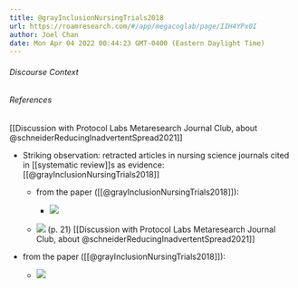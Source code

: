 ```yaml
---
title: @grayInclusionNursingTrials2018
url: https://roamresearch.com/#/app/megacoglab/page/IIH4YPx0I
author: Joel Chan
date: Mon Apr 04 2022 00:44:23 GMT-0400 (Eastern Daylight Time)
---
```




###### Discourse Context



###### References

[[Discussion with Protocol Labs Metaresearch Journal Club, about @schneiderReducingInadvertentSpread2021]]

- Striking observation: retracted articles in nursing science journals cited in [[systematic review]]s as evidence: [[@grayInclusionNursingTrials2018]]

    - from the paper ([[@grayInclusionNursingTrials2018]]):

        - ![](https://firebasestorage.googleapis.com/v0/b/firescript-577a2.appspot.com/o/imgs%2Fapp%2Fmegacoglab%2FPeLWV-qpYM.png?alt=media&token=2a2f73b7-6847-4488-be35-2737250e648f)

    - ![](https://firebasestorage.googleapis.com/v0/b/firescript-577a2.appspot.com/o/imgs%2Fapp%2Fmegacoglab%2F42QgiBqJ9R.png?alt=media&token=bab5cb68-08bb-48b1-af7f-74ab6a37eb7e) (p. 21)
[[Discussion with Protocol Labs Metaresearch Journal Club, about @schneiderReducingInadvertentSpread2021]]

- from the paper ([[@grayInclusionNursingTrials2018]]):

    - ![](https://firebasestorage.googleapis.com/v0/b/firescript-577a2.appspot.com/o/imgs%2Fapp%2Fmegacoglab%2FPeLWV-qpYM.png?alt=media&token=2a2f73b7-6847-4488-be35-2737250e648f)
